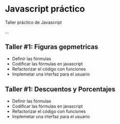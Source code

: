 # Javascript práctico

Taller práctico de Javascript

...

## Taller #1: Figuras gepmetricas

- Definir las fórmulas
- Codificar las fórmulas en javascript
- Refactorizar el código con funciones
- Implemetar una irterfaz para el usuario

## Taller #1: Descuentos y Porcentajes

- Definir las fórmulas
- Codificar las fórmulas en javascript
- Refactorizar el código con funciones
- Implemetar una irterfaz para el usuario

